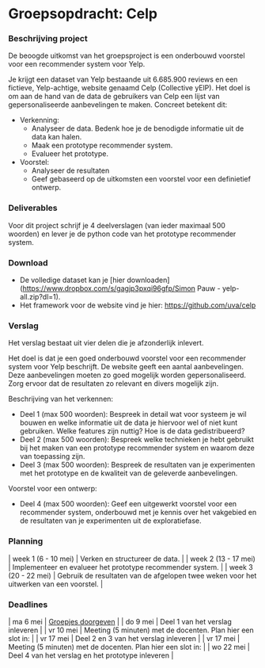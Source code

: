 # Groepsopdracht: Celp

### Beschrijving project
De beoogde uitkomst van het groepsproject is een onderbouwd voorstel voor een recommender system voor Yelp.

Je krijgt een dataset van Yelp bestaande uit 6.685.900 reviews en een fictieve, Yelp-achtige, website genaamd Celp (Collective yElP). Het doel is om aan de hand van de data de gebruikers van Celp een lijst van gepersonaliseerde aanbevelingen te maken. Concreet betekent dit:

- Verkenning:
    - Analyseer de data. Bedenk hoe je de benodigde informatie uit de data kan halen.
    - Maak een prototype recommender system.
    - Evalueer het prototype.
- Voorstel:
    - Analyseer de resultaten
    - Geef gebaseerd op de uitkomsten een voorstel voor een definietief ontwerp.

### Deliverables

Voor dit project schrijf je 4 deelverslagen (van ieder maximaal 500 woorden) en lever je de python code van het prototype recommender system.

### Download

- De volledige dataset kan je [hier downloaden](https://www.dropbox.com/s/gagjp3pxqi96gfp/Simon Pauw - yelp-all.zip?dl=1).
- Het framework voor de website vind je hier: <https://github.com/uva/celp>

### Verslag

Het verslag bestaat uit vier delen die je afzonderlijk inlevert.

Het doel is dat je een goed onderbouwd voorstel voor een recommender system voor Yelp beschrijft. De website geeft een aantal aanbevelingen. Deze aanbevelingen moeten zo goed mogelijk worden gepersonaliseerd. Zorg ervoor dat de resultaten zo relevant en divers mogelijk zijn.

Beschrijving van het verkennen:

- Deel 1 (max 500 woorden): Bespreek in detail wat voor systeem je wil bouwen en welke informatie uit de data je hiervoor wel of niet kunt gebruiken. Welke features zijn nuttig? Hoe is de data gedistribueerd?
- Deel 2 (max 500 woorden): Bespreek welke technieken je hebt gebruikt bij het maken van een prototype recommender system en waarom deze van toepassing zijn.
- Deel 3 (max 500 woorden): Bespreek de resultaten van je experimenten met het prototype en de kwaliteit van de geleverde aanbevelingen.

Voorstel voor een ontwerp:

- Deel 4 (max 500 woorden): Geef een uitgewerkt voorstel voor een recommender system, onderbouwd met je kennis over het vakgebied en de resultaten van je experimenten uit de exploratiefase.

### Planning

| week 1 (6 - 10 mei)  | Verken en structureer de data.                                                         |
| week 2 (13 - 17 mei) | Implementeer en evalueer het prototype recommender system.                             |
| week 3 (20 - 22 mei) | Gebruik de resultaten van de afgelopen twee weken voor het uitwerken van een voorstel. |


### Deadlines

| ma 6 mei  | [Groepjes doorgeven](https://forms.gle/mA6idjm3NvAXFDxP7)                           |
| do 9 mei  | Deel 1 van het verslag inleveren                            |
| vr 10 mei | Meeting (5 minuten) met de docenten. Plan hier een slot in: |
| vr 17 mei | Deel 2 en 3 van het verslag inleveren                       |
| vr 17 mei | Meeting (5 minuten) met de docenten. Plan hier een slot in: |
| wo 22 mei | Deel 4  van het verslag en het prototype inleveren          |

